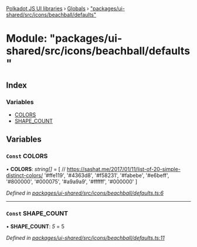 [Polkadot JS UI libraries](../README.md) › [Globals](../globals.md) › ["packages/ui-shared/src/icons/beachball/defaults"](_packages_ui_shared_src_icons_beachball_defaults_.md)

# Module: "packages/ui-shared/src/icons/beachball/defaults"

## Index

### Variables

* [COLORS](_packages_ui_shared_src_icons_beachball_defaults_.md#const-colors)
* [SHAPE_COUNT](_packages_ui_shared_src_icons_beachball_defaults_.md#const-shape_count)

## Variables

### `Const` COLORS

• **COLORS**: *string[]* = [
  // https://sashat.me/2017/01/11/list-of-20-simple-distinct-colors/
  '#ffe119', '#4363d8', '#f58231', '#fabebe', '#e6beff', '#800000', '#000075', '#a9a9a9', '#ffffff', '#000000'
]

*Defined in [packages/ui-shared/src/icons/beachball/defaults.ts:6](https://github.com/polkadot-js/ui/blob/44bf1f42/packages/ui-shared/src/icons/beachball/defaults.ts#L6)*

___

### `Const` SHAPE_COUNT

• **SHAPE_COUNT**: *5* = 5

*Defined in [packages/ui-shared/src/icons/beachball/defaults.ts:11](https://github.com/polkadot-js/ui/blob/44bf1f42/packages/ui-shared/src/icons/beachball/defaults.ts#L11)*
